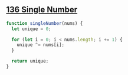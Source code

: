 ## [136 Single Number](https://leetcode.com/problems/single-number/description/?envType=study-plan-v2&envId=top-interview-150)

<!-- notecardId: 1740478867870 -->

```js
function singleNumber(nums) {
  let unique = 0;

  for (let i = 0; i < nums.length; i += 1) {
    unique ^= nums[i];
  }

  return unique;
}
```
